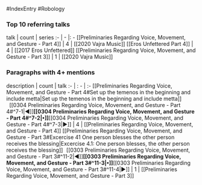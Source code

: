 #IndexEntry #Robology

### Top 10 referring talks
talk | count | series
:- | - |: -
[[Preliminaries Regarding Voice, Movement, and Gesture - Part 4]] | 4 | [[2020 Vajra Music]]
[[Eros Unfettered Part 4]] | 4 | [[2017 Eros Unfettered]]
[[Preliminaries Regarding Voice, Movement, and Gesture - Part 3]] | 1 | [[2020 Vajra Music]]

### Paragraphs with 4+ mentions
description | count | talk
:- | : - | :-
[[Preliminaries Regarding Voice, Movement, and Gesture - Part 4#Set up the temenos in the beginning and include metta\|Set up the temenos in the beginning and include metta]] &nbsp;&nbsp;[[0304 Preliminaries Regarding Voice, Movement, and Gesture - Part 4#^7-1\|◀]]**[[0304 Preliminaries Regarding Voice, Movement, and Gesture - Part 4#^7-2\|•]]**[[0304 Preliminaries Regarding Voice, Movement, and Gesture - Part 4#^7-3\|▶]] | 4 | [[Preliminaries Regarding Voice, Movement, and Gesture - Part 4]]
[[Preliminaries Regarding Voice, Movement, and Gesture - Part 3#Excercise 41 One person blesses the other person receives the blessing\|Excercise 4.1: One person blesses, the other person receives the blessing]] &nbsp;&nbsp;[[0303 Preliminaries Regarding Voice, Movement, and Gesture - Part 3#^11-2\|◀]]**[[0303 Preliminaries Regarding Voice, Movement, and Gesture - Part 3#^11-3\|•]]**[[0303 Preliminaries Regarding Voice, Movement, and Gesture - Part 3#^11-4\|▶]] | 1 | [[Preliminaries Regarding Voice, Movement, and Gesture - Part 3]]

